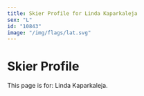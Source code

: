 ```yaml
---
title: Skier Profile for Linda Kaparkaleja
sex: "L"
id: "10843"
image: "/img/flags/lat.svg" 
---
```


# Skier Profile

This page is for: Linda Kaparkaleja.
    